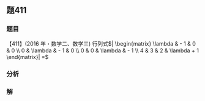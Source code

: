 ## 题411
### 题目
【411】(2016 年・数学二、数学三) 行列式$| \begin{matrix} \lambda &  - 1 & 0 & 0 \\  0 & \lambda &  - 1 & 0 \\  0 & 0 & \lambda &  - 1 \\  4 & 3 & 2 & \lambda  + 1 \end{matrix}|  =$
### 分析

### 解